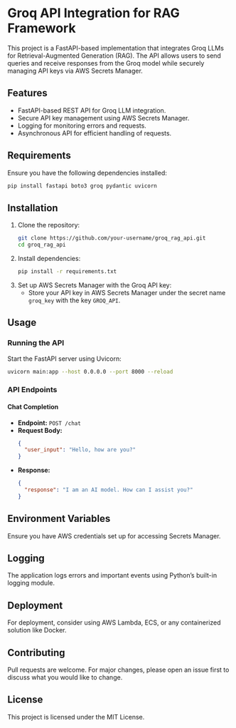 # Groq API Integration for RAG Framework

This project is a FastAPI-based implementation that integrates Groq LLMs for Retrieval-Augmented Generation (RAG). The API allows users to send queries and receive responses from the Groq model while securely managing API keys via AWS Secrets Manager.

## Features

- FastAPI-based REST API for Groq LLM integration.
- Secure API key management using AWS Secrets Manager.
- Logging for monitoring errors and requests.
- Asynchronous API for efficient handling of requests.

## Requirements

Ensure you have the following dependencies installed:

```sh
pip install fastapi boto3 groq pydantic uvicorn
```

## Installation

1. Clone the repository:
   ```sh
   git clone https://github.com/your-username/groq_rag_api.git
   cd groq_rag_api
   ```
2. Install dependencies:
   ```sh
   pip install -r requirements.txt
   ```
3. Set up AWS Secrets Manager with the Groq API key:
   - Store your API key in AWS Secrets Manager under the secret name `groq_key` with the key `GROQ_API`.

## Usage

### Running the API

Start the FastAPI server using Uvicorn:

```sh
uvicorn main:app --host 0.0.0.0 --port 8000 --reload
```

### API Endpoints

#### Chat Completion

- **Endpoint:** `POST /chat`
- **Request Body:**
  ```json
  {
    "user_input": "Hello, how are you?"
  }
  ```
- **Response:**
  ```json
  {
    "response": "I am an AI model. How can I assist you?"
  }
  ```

## Environment Variables

Ensure you have AWS credentials set up for accessing Secrets Manager.

## Logging

The application logs errors and important events using Python’s built-in logging module.

## Deployment

For deployment, consider using AWS Lambda, ECS, or any containerized solution like Docker.

## Contributing

Pull requests are welcome. For major changes, please open an issue first to discuss what you would like to change.

## License

This project is licensed under the MIT License.


